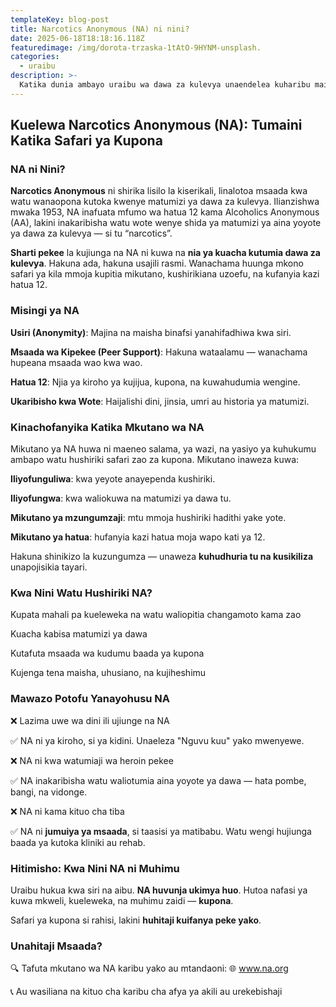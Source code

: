 ```yaml
---
templateKey: blog-post
title: Narcotics Anonymous (NA) ni nini?
date: 2025-06-18T18:18:16.118Z
featuredimage: /img/dorota-trzaska-1tAtO-9HYNM-unsplash.
categories:
  - uraibu
description: >-
  Katika dunia ambayo uraibu wa dawa za kulevya unaendelea kuharibu maisha, **Narcotics Anonymous (NA)** inajitokeza kama mwanga wa matumaini. Iwe unatafuta msaada wewe mwenyewe, unamsaidia mpendwa au una hamu ya kuelewa zaidi, kuelewa NA kunaweza kuwa hatua muhimu ya kwanza.
---
```


## Kuelewa Narcotics Anonymous (NA): Tumaini Katika Safari ya Kupona



### NA ni Nini?

**Narcotics Anonymous** ni shirika lisilo la kiserikali, linalotoa msaada kwa watu wanaopona kutoka kwenye matumizi ya dawa za kulevya. Ilianzishwa mwaka 1953, NA inafuata mfumo wa hatua 12 kama Alcoholics Anonymous (AA), lakini inakaribisha watu wote wenye shida ya matumizi ya aina yoyote ya dawa za kulevya — si tu “narcotics”.

**Sharti pekee** la kujiunga na NA ni kuwa na **nia ya kuacha kutumia dawa za kulevya**. Hakuna ada, hakuna usajili rasmi. Wanachama huunga mkono safari ya kila mmoja kupitia mikutano, kushirikiana uzoefu, na kufanyia kazi  hatua 12.

### Misingi ya NA

**Usiri (Anonymity)**: Majina na maisha binafsi yanahifadhiwa kwa siri.

**Msaada wa Kipekee (Peer Support)**: Hakuna wataalamu — wanachama hupeana msaada wao kwa wao.

**Hatua 12**: Njia ya kiroho ya kujijua, kupona, na kuwahudumia wengine.

**Ukaribisho kwa Wote**: Haijalishi dini, jinsia, umri au historia ya matumizi.

### Kinachofanyika Katika Mkutano wa NA

Mikutano ya NA huwa ni maeneo salama, ya wazi, na yasiyo ya kuhukumu ambapo watu hushiriki safari zao za kupona. Mikutano inaweza kuwa:

**Iliyofunguliwa**: kwa yeyote anayependa kushiriki.

**Iliyofungwa**: kwa waliokuwa na matumizi ya dawa tu.

**Mikutano ya mzungumzaji**: mtu mmoja hushiriki hadithi yake yote.

**Mikutano ya hatua**: hufanyia kazi hatua moja wapo kati ya 12.

Hakuna shinikizo la kuzungumza — unaweza **kuhudhuria tu na kusikiliza** unapojisikia tayari.

### Kwa Nini Watu Hushiriki NA?

Kupata mahali pa kueleweka na watu waliopitia changamoto kama zao

Kuacha kabisa matumizi ya dawa

Kutafuta msaada wa kudumu baada ya kupona

Kujenga tena maisha, uhusiano, na kujiheshimu

### Mawazo Potofu Yanayohusu NA

❌ Lazima uwe wa dini ili ujiunge na NA

✅ NA ni ya kiroho, si ya kidini. Unaeleza "Nguvu kuu" yako mwenyewe.

❌ NA ni kwa watumiaji wa heroin pekee

✅ NA inakaribisha watu waliotumia aina yoyote ya dawa — hata pombe, bangi, na vidonge.

❌ NA ni kama kituo cha tiba

✅ NA ni **jumuiya ya msaada**, si taasisi ya matibabu. Watu wengi hujiunga baada ya kutoka kliniki au rehab.

### Hitimisho: Kwa Nini NA ni Muhimu

Uraibu hukua kwa siri na aibu. **NA huvunja ukimya huo**. Hutoa nafasi ya kuwa mkweli, kueleweka, na muhimu zaidi — **kupona**.

Safari ya kupona si rahisi, lakini **huhitaji kuifanya peke yako**.

### Unahitaji Msaada?

🔍 Tafuta mkutano wa NA karibu yako au mtandaoni: 🌐 www.na.org

📞 Au wasiliana na kituo cha karibu cha afya ya akili au urekebishaji
